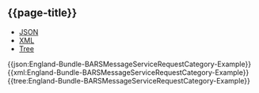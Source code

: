 ## {{page-title}}

<div class="nhsd-!t-margin-bottom-6">
  <ul class="nav nav-tabs" role="tablist">
        <li role="presentation" class="active">
            <a href="#JSON" role="tab" data-toggle="tab">JSON</a>
        </li>
         <li role="presentation">
            <a href="#XML" role="tab" data-toggle="tab">XML</a>
        </li>
        <li role="presentation">
            <a href="#Tree" role="tab" data-toggle="tab">Tree</a>
        </li>
  </ul>
    
  <div class="tab-content snippet">
    <div id="JSON" role="tabpanel" class="tab-pane active">
{{json:England-Bundle-BARSMessageServiceRequestCategory-Example}}
    </div>
    <div id="XML" role="tabpanel" class="tab-pane">
{{xml:England-Bundle-BARSMessageServiceRequestCategory-Example}}
    </div>
    <div id="Tree" role="tabpanel" class="tab-pane">
{{tree:England-Bundle-BARSMessageServiceRequestCategory-Example}}
    </div>
  </div>
</div>